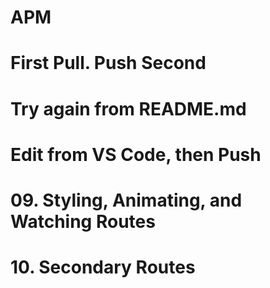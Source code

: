 # APM
# First Pull. Push Second
# Try again from README.md
# Edit from VS Code, then Push
# 09. Styling, Animating, and Watching Routes
# 10. Secondary Routes
